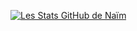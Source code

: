 [![Les Stats GitHub de Naïm](https://github-readme-stats.vercel.app/api?username=naimkhrof&theme=tokyonight&show_icons=true)](https://github.com/anuraghazra/github-readme-stats)
